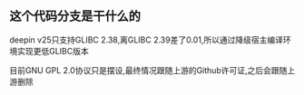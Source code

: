 ## 这个代码分支是干什么的
deepin v25只支持GLIBC 2.38,离GLIBC 2.39差了0.01,所以通过降级宿主编译环境实现更低GLIBC版本

目前GNU GPL 2.0协议只是摆设,最终情况跟随上游的Github许可证,之后会跟随上游删除
